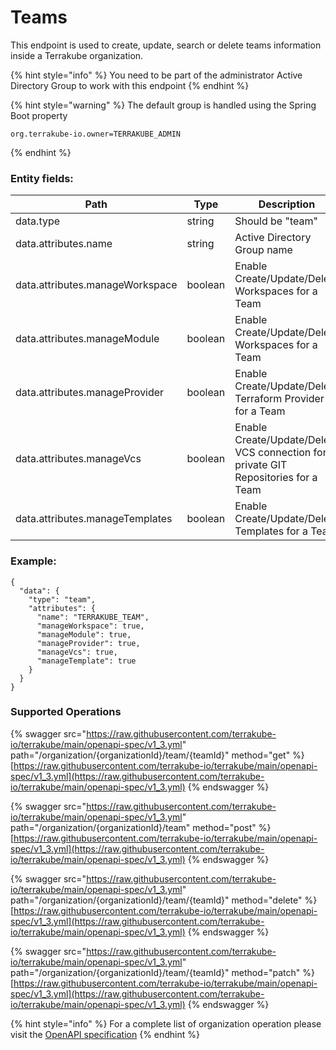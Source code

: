 # Teams

This endpoint is used to create, update, search or delete teams information inside a Terrakube organization.

{% hint style="info" %}
You need to be part of the administrator Active Directory Group to work with this endpoint
{% endhint %}

{% hint style="warning" %}
The default group is handled using the Spring Boot property

```
org.terrakube-io.owner=TERRAKUBE_ADMIN
```
{% endhint %}

### Entity fields:

| Path                            | Type    | Description                                                                        |
| ------------------------------- | ------- | ---------------------------------------------------------------------------------- |
| data.type                       | string  | Should be "team"                                                                   |
| data.attributes.name            | string  | Active Directory Group name                                                        |
| data.attributes.manageWorkspace | boolean | Enable Create/Update/Delete Workspaces for a Team                                  |
| data.attributes.manageModule    | boolean | Enable Create/Update/Delete Workspaces for a Team                                  |
| data.attributes.manageProvider  | boolean | Enable Create/Update/Delete Terraform Provider for a Team                          |
| data.attributes.manageVcs       | boolean | Enable Create/Update/Delete VCS connection for private GIT Repositories for a Team |
| data.attributes.manageTemplates | boolean | Enable Create/Update/Delete Templates for a Team                                   |

### Example:

```
{
  "data": {
    "type": "team",
    "attributes": {
      "name": "TERRAKUBE_TEAM",
      "manageWorkspace": true,
      "manageModule": true,
      "manageProvider": true,
      "manageVcs": true,
      "manageTemplate": true
    }
  }
}
```

### Supported Operations

{% swagger src="https://raw.githubusercontent.com/terrakube-io/terrakube/main/openapi-spec/v1_3.yml" path="/organization/{organizationId}/team/{teamId}" method="get" %}
[https://raw.githubusercontent.com/terrakube-io/terrakube/main/openapi-spec/v1_3.yml](https://raw.githubusercontent.com/terrakube-io/terrakube/main/openapi-spec/v1_3.yml)
{% endswagger %}

{% swagger src="https://raw.githubusercontent.com/terrakube-io/terrakube/main/openapi-spec/v1_3.yml" path="/organization/{organizationId}/team" method="post" %}
[https://raw.githubusercontent.com/terrakube-io/terrakube/main/openapi-spec/v1_3.yml](https://raw.githubusercontent.com/terrakube-io/terrakube/main/openapi-spec/v1_3.yml)
{% endswagger %}

{% swagger src="https://raw.githubusercontent.com/terrakube-io/terrakube/main/openapi-spec/v1_3.yml" path="/organization/{organizationId}/team/{teamId}" method="delete" %}
[https://raw.githubusercontent.com/terrakube-io/terrakube/main/openapi-spec/v1_3.yml](https://raw.githubusercontent.com/terrakube-io/terrakube/main/openapi-spec/v1_3.yml)
{% endswagger %}

{% swagger src="https://raw.githubusercontent.com/terrakube-io/terrakube/main/openapi-spec/v1_3.yml" path="/organization/{organizationId}/team/{teamId}" method="patch" %}
[https://raw.githubusercontent.com/terrakube-io/terrakube/main/openapi-spec/v1_3.yml](https://raw.githubusercontent.com/terrakube-io/terrakube/main/openapi-spec/v1_3.yml)
{% endswagger %}

{% hint style="info" %}
For a complete list of organization operation please visit the [OpenAPI specification](https://github.com/terrakube-io/terrakube-server/tree/main/openapi-spec)
{% endhint %}

